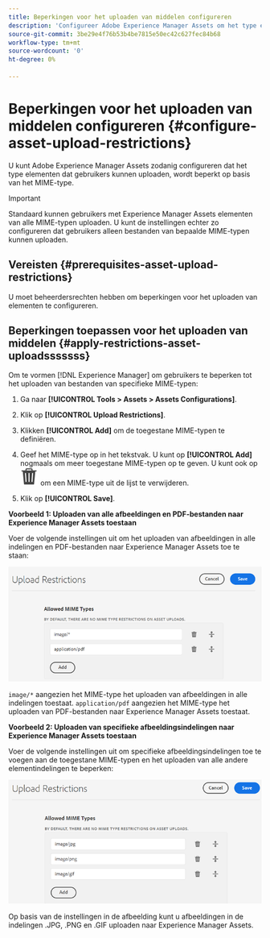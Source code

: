 ```yaml
---
title: Beperkingen voor het uploaden van middelen configureren
description: 'Configureer Adobe Experience Manager Assets om het type elementen te beperken dat gebruikers kunnen uploaden op basis van het MIME-type. Zo voorkomt u ongewenste uploads in de gewenste indeling en schadelijke bestanden. '
source-git-commit: 3be29e4f76b53b4be7815e50ec42c627fec84b68
workflow-type: tm+mt
source-wordcount: '0'
ht-degree: 0%

---
```


# Beperkingen voor het uploaden van middelen configureren {#configure-asset-upload-restrictions}

U kunt Adobe Experience Manager Assets zodanig configureren dat het type elementen dat gebruikers kunnen uploaden, wordt beperkt op basis van het MIME-type.

>[!IMPORTANT]
>
>Standaard kunnen gebruikers met Experience Manager Assets elementen van alle MIME-typen uploaden. U kunt de instellingen echter zo configureren dat gebruikers alleen bestanden van bepaalde MIME-typen kunnen uploaden.

## Vereisten {#prerequisites-asset-upload-restrictions}

U moet beheerdersrechten hebben om beperkingen voor het uploaden van elementen te configureren.

## Beperkingen toepassen voor het uploaden van middelen {#apply-restrictions-asset-uploadsssssss}

Om te vormen [!DNL Experience Manager] om gebruikers te beperken tot het uploaden van bestanden van specifieke MIME-typen:

1. Ga naar **[!UICONTROL Tools > Assets > Assets Configurations]**.

1. Klik op **[!UICONTROL Upload Restrictions]**.

1. Klikken **[!UICONTROL Add]** om de toegestane MIME-typen te definiëren.

1. Geef het MIME-type op in het tekstvak. U kunt op **[!UICONTROL Add]** nogmaals om meer toegestane MIME-typen op te geven. U kunt ook op ![verwijderpictogram](assets/delete-icon.svg) om een MIME-type uit de lijst te verwijderen.

1. Klik op **[!UICONTROL Save]**.

**Voorbeeld 1: Uploaden van alle afbeeldingen en PDF-bestanden naar Experience Manager Assets toestaan**

Voer de volgende instellingen uit om het uploaden van afbeeldingen in alle indelingen en PDF-bestanden naar Experience Manager Assets toe te staan:

![Beperkingen voor het uploaden van middelen](assets/asset-upload-restrictions.png)

`image/*` aangezien het MIME-type het uploaden van afbeeldingen in alle indelingen toestaat. `application/pdf` aangezien het MIME-type het uploaden van PDF-bestanden naar Experience Manager Assets toestaat.

**Voorbeeld 2: Uploaden van specifieke afbeeldingsindelingen naar Experience Manager Assets toestaan**

Voer de volgende instellingen uit om specifieke afbeeldingsindelingen toe te voegen aan de toegestane MIME-typen en het uploaden van alle andere elementindelingen te beperken:

![Beperkingen op activa](assets/asset-restrictions.png)

Op basis van de instellingen in de afbeelding kunt u afbeeldingen in de indelingen .JPG, .PNG en .GIF uploaden naar Experience Manager Assets.





